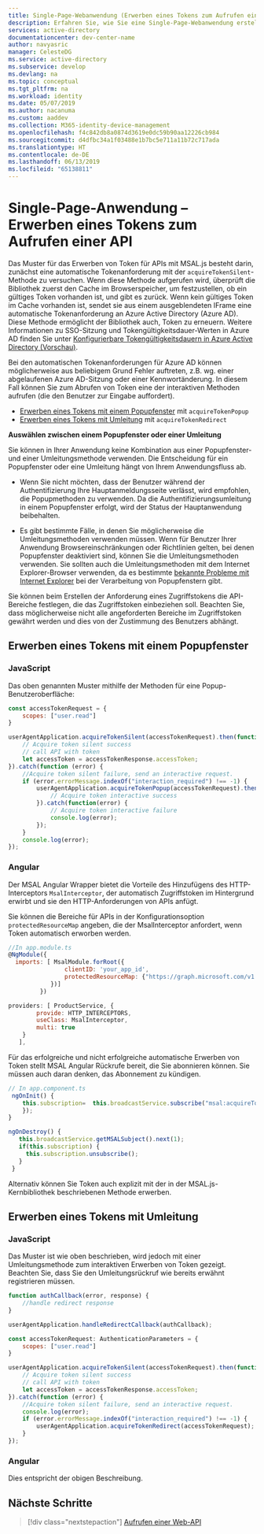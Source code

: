 ```yaml
---
title: Single-Page-Webanwendung (Erwerben eines Tokens zum Aufrufen einer API) – Microsoft Identity Platform
description: Erfahren Sie, wie Sie eine Single-Page-Webanwendung erstellen (Erwerben eines Tokens zum Aufrufen einer API).
services: active-directory
documentationcenter: dev-center-name
author: navyasric
manager: CelesteDG
ms.service: active-directory
ms.subservice: develop
ms.devlang: na
ms.topic: conceptual
ms.tgt_pltfrm: na
ms.workload: identity
ms.date: 05/07/2019
ms.author: nacanuma
ms.custom: aaddev
ms.collection: M365-identity-device-management
ms.openlocfilehash: f4c842db8a0874d3619e0dc59b90aa12226cb984
ms.sourcegitcommit: d4dfbc34a1f03488e1b7bc5e711a11b72c717ada
ms.translationtype: HT
ms.contentlocale: de-DE
ms.lasthandoff: 06/13/2019
ms.locfileid: "65138811"
---
```

# <a name="single-page-application---acquire-a-token-to-call-an-api"></a>Single-Page-Anwendung – Erwerben eines Tokens zum Aufrufen einer API

Das Muster für das Erwerben von Token für APIs mit MSAL.js besteht darin, zunächst eine automatische Tokenanforderung mit der `acquireTokenSilent`-Methode zu versuchen. Wenn diese Methode aufgerufen wird, überprüft die Bibliothek zuerst den Cache im Browserspeicher, um festzustellen, ob ein gültiges Token vorhanden ist, und gibt es zurück. Wenn kein gültiges Token im Cache vorhanden ist, sendet sie aus einem ausgeblendeten IFrame eine automatische Tokenanforderung an Azure Active Directory (Azure AD). Diese Methode ermöglicht der Bibliothek auch, Token zu erneuern. Weitere Informationen zu SSO-Sitzung und Tokengültigkeitsdauer-Werten in Azure AD finden Sie unter [Konfigurierbare Tokengültigkeitsdauern in Azure Active Directory (Vorschau)](active-directory-configurable-token-lifetimes.md).

Bei den automatischen Tokenanforderungen für Azure AD können möglicherweise aus beliebigem Grund Fehler auftreten, z.B. wg. einer abgelaufenen Azure AD-Sitzung oder einer Kennwortänderung. In diesem Fall können Sie zum Abrufen von Token eine der interaktiven Methoden aufrufen (die den Benutzer zur Eingabe auffordert).

* [Erwerben eines Tokens mit einem Popupfenster](#acquire-token-with-a-pop-up-window) mit `acquireTokenPopup`
* [Erwerben eines Tokens mit Umleitung](#acquire-token-with-redirect) mit `acquireTokenRedirect`

**Auswählen zwischen einem Popupfenster oder einer Umleitung**

 Sie können in Ihrer Anwendung keine Kombination aus einer Popupfenster- und einer Umleitungsmethode verwenden. Die Entscheidung für ein Popupfenster oder eine Umleitung hängt von Ihrem Anwendungsfluss ab.

* Wenn Sie nicht möchten, dass der Benutzer während der Authentifizierung Ihre Hauptanmeldungsseite verlässt, wird empfohlen, die Popupmethoden zu verwenden. Da die Authentifizierungsumleitung in einem Popupfenster erfolgt, wird der Status der Hauptanwendung beibehalten.

* Es gibt bestimmte Fälle, in denen Sie möglicherweise die Umleitungsmethoden verwenden müssen. Wenn für Benutzer Ihrer Anwendung Browsereinschränkungen oder Richtlinien gelten, bei denen Popupfenster deaktiviert sind, können Sie die Umleitungsmethoden verwenden. Sie sollten auch die Umleitungsmethoden mit dem Internet Explorer-Browser verwenden, da es bestimmte [bekannte Probleme mit Internet Explorer](https://github.com/AzureAD/microsoft-authentication-library-for-js/wiki/Known-issues-on-IE-and-Edge-Browser) bei der Verarbeitung von Popupfenstern gibt.

Sie können beim Erstellen der Anforderung eines Zugriffstokens die API-Bereiche festlegen, die das Zugriffstoken einbeziehen soll. Beachten Sie, dass möglicherweise nicht alle angeforderten Bereiche im Zugriffstoken gewährt werden und dies von der Zustimmung des Benutzers abhängt.

## <a name="acquire-token-with-a-pop-up-window"></a>Erwerben eines Tokens mit einem Popupfenster

### <a name="javascript"></a>JavaScript

Das oben genannten Muster mithilfe der Methoden für eine Popup-Benutzeroberfläche:

```javascript
const accessTokenRequest = {
    scopes: ["user.read"]
}

userAgentApplication.acquireTokenSilent(accessTokenRequest).then(function(accessTokenResponse) {
    // Acquire token silent success
    // call API with token
    let accessToken = accessTokenResponse.accessToken;
}).catch(function (error) {
    //Acquire token silent failure, send an interactive request.
    if (error.errorMessage.indexOf("interaction_required") !== -1) {
        userAgentApplication.acquireTokenPopup(accessTokenRequest).then(function(accessTokenResponse) {
            // Acquire token interactive success
        }).catch(function(error) {
            // Acquire token interactive failure
            console.log(error);
        });
    }
    console.log(error);
});
```

### <a name="angular"></a>Angular

Der MSAL Angular Wrapper bietet die Vorteile des Hinzufügens des HTTP-Interceptors `MsalInterceptor`, der automatisch Zugriffstoken im Hintergrund erwirbt und sie den HTTP-Anforderungen von APIs anfügt.

Sie können die Bereiche für APIs in der Konfigurationsoption `protectedResourceMap` angeben, die der MsalInterceptor anfordert, wenn Token automatisch erworben werden.

```javascript
//In app.module.ts
@NgModule({
  imports: [ MsalModule.forRoot({
                clientID: 'your_app_id',
                protectedResourceMap: {"https://graph.microsoft.com/v1.0/me", ["user.read", "mail.send"]}
            })]
         })

providers: [ ProductService, {
        provide: HTTP_INTERCEPTORS,
        useClass: MsalInterceptor,
        multi: true
    }
   ],
```

Für das erfolgreiche und nicht erfolgreiche automatische Erwerben von Token stellt MSAL Angular Rückrufe bereit, die Sie abonnieren können. Sie müssen auch daran denken, das Abonnement zu kündigen.

```javascript
// In app.component.ts
 ngOnInit() {
    this.subscription=  this.broadcastService.subscribe("msal:acquireTokenFailure", (payload) => {
    });
}

ngOnDestroy() {
   this.broadcastService.getMSALSubject().next(1);
   if(this.subscription) {
     this.subscription.unsubscribe();
   }
 }
```

Alternativ können Sie Token auch explizit mit der in der MSAL.js-Kernbibliothek beschriebenen Methode erwerben.

## <a name="acquire-token-with-redirect"></a>Erwerben eines Tokens mit Umleitung

### <a name="javascript"></a>JavaScript

Das Muster ist wie oben beschrieben, wird jedoch mit einer Umleitungsmethode zum interaktiven Erwerben von Token gezeigt. Beachten Sie, dass Sie den Umleitungsrückruf wie bereits erwähnt registrieren müssen.

```javascript
function authCallback(error, response) {
    //handle redirect response
}

userAgentApplication.handleRedirectCallback(authCallback);

const accessTokenRequest: AuthenticationParameters = {
    scopes: ["user.read"]
}

userAgentApplication.acquireTokenSilent(accessTokenRequest).then(function(accessTokenResponse) {
    // Acquire token silent success
    // call API with token
    let accessToken = accessTokenResponse.accessToken;
}).catch(function (error) {
    //Acquire token silent failure, send an interactive request.
    console.log(error);
    if (error.errorMessage.indexOf("interaction_required") !== -1) {
        userAgentApplication.acquireTokenRedirect(accessTokenRequest);
    }
});
```

### <a name="angular"></a>Angular

Dies entspricht der obigen Beschreibung.

## <a name="next-steps"></a>Nächste Schritte

> [!div class="nextstepaction"]
> [Aufrufen einer Web-API](scenario-spa-call-api.md)
